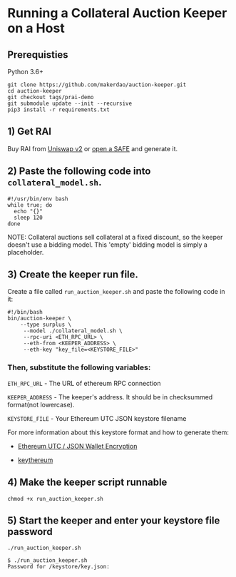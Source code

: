 # Running a Collateral Auction Keeper on a Host

## Prerequisties
Python 3.6+

```
git clone https://github.com/makerdao/auction-keeper.git
cd auction-keeper
git checkout tags/prai-demo
git submodule update --init --recursive
pip3 install -r requirements.txt
```
## 1) Get RAI

Buy RAI from [Uniswap v2](https://info.uniswap.org/pair/0xEBdE9F61e34B7aC5aAE5A4170E964eA85988008C) or 
[open a SAFE](https://app.gitbook.com/@reflexer-labs/s/geb/pyflex/safe-management/opening-a-safe) and generate it.

## 2) Paste the following code into `collateral_model.sh`.  

```
#!/usr/bin/env bash
while true; do
  echo "{}"
  sleep 120                   
done
```
NOTE: Collateral auctions sell collateral at a fixed discount, so the keeper doesn't use a bidding model.  This 'empty' bidding model is simply a placeholder.

## 3) Create the keeper run file.

Create a file called  `run_auction_keeper.sh` and paste the following code in it:

```text
#!/bin/bash
bin/auction-keeper \
    --type surplus \
     --model ./collateral_model.sh \
     --rpc-uri <ETH_RPC_URL> \
     --eth-from <KEEPER_ADDRESS> \
     --eth-key "key_file=<KEYSTORE_FILE>"       
```

### Then, substitute the following variables:

`ETH_RPC_URL` - The URL of ethereum RPC connection

`KEEPER_ADDRESS` - The keeper's address. It should be in checksummed format(not lowercase).

`KEYSTORE_FILE` - Your Ethereum UTC JSON keystore filename

For more information about this keystore format and how to generate them:

* [Ethereum UTC / JSON Wallet Encryption](https://wizardforcel.gitbooks.io/practical-cryptography-for-developers-book/content/symmetric-key-ciphers/ethereum-wallet-encryption.html)

* [keythereum](https://github.com/ethereumjs/keythereum)


## 4) Make the keeper script runnable

`chmod +x run_auction_keeper.sh`

## 5) Start the keeper and enter your keystore file password

`./run_auction_keeper.sh`

```text
$ ./run_auction_keeper.sh
Password for /keystore/key.json: 
```
